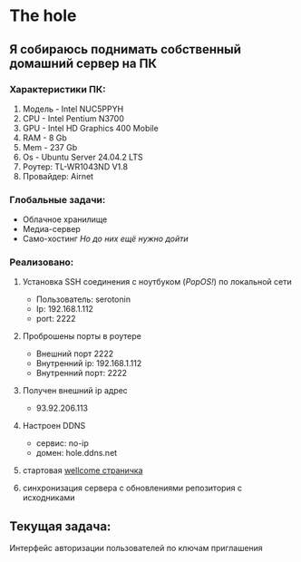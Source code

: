 # The hole

## Я собираюсь поднимать собственный домашний сервер на ПК
### Характеристики ПК:
1. Модель - Intel NUC5PPYH
2. CPU - Intel Pentium N3700
3. GPU - Intel HD Graphics 400 Mobile
4. RAM - 8 Gb
5. Mem - 237 Gb
6. Os - Ubuntu Server 24.04.2 LTS
7. Роутер: TL-WR1043ND V1.8
8. Провайдер: Airnet

### Глобальные задачи:
- Облачное хранилище
- Медиа-сервер
- Само-хостинг
*Но до них ещё нужно дойти*

### Реализовано:
1. Установка SSH соединения с ноутбуком (*PopOS!*) по локальной сети
    - Пользователь: serotonin
    - Ip: 192.168.1.112
    - port: 2222

2. Проброшены порты в роутере
    - Внешний порт 2222
    - Внутренний ip: 192.168.1.112
    - Внутренний порт: 2222

3. Получен внешний ip адрес
    - 93.92.206.113

4. Настроен DDNS
    - сервис: no-ip
    - домен: hole.ddns.net

5. стартовая [wellcome страничка](https:hole.ddns.net)

6. синхронизация сервера с обновлениями репозитория с исходниками

## Текущая задача:
Интерфейс авторизации пользователей по ключам приглашения